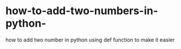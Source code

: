 # how-to-add-two-numbers-in-python-
how to add two number in python using def function to make it easier 
